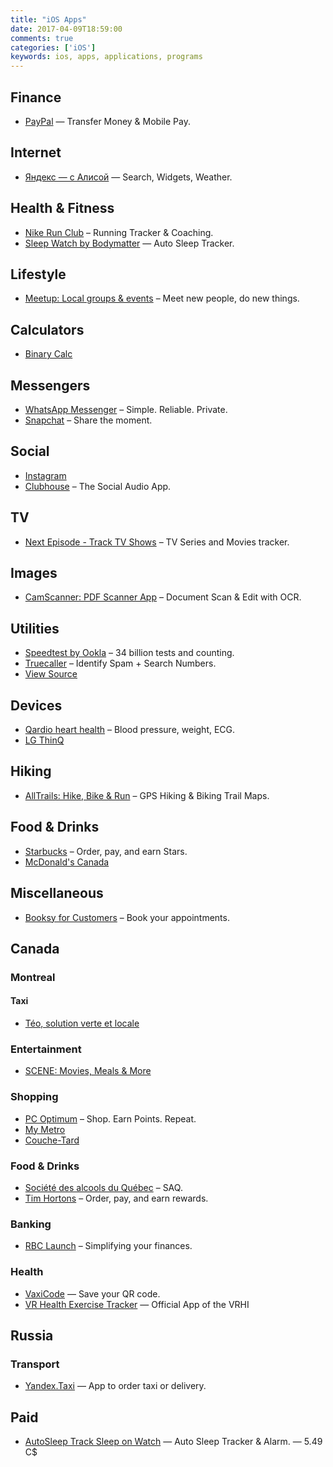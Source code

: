 ```yaml
---
title: "iOS Apps"
date: 2017-04-09T18:59:00
comments: true
categories: ['iOS']
keywords: ios, apps, applications, programs
---
```


## Finance
* [PayPal](https://apps.apple.com/ca/app/paypal/id283646709) — Transfer Money & Mobile Pay.

## Internet
* [Яндекс — с Алисой](https://apps.apple.com/ca/app/%D1%8F%D0%BD%D0%B4%D0%B5%D0%BA%D1%81-%D1%81-%D0%B0%D0%BB%D0%B8%D1%81%D0%BE%D0%B9/id1050704155) — Search, Widgets, Weather.

## Health & Fitness
* [Nike Run Club](https://apps.apple.com/ca/app/nike-run-club/id387771637) – Running Tracker & Coaching.
* [Sleep Watch by Bodymatter](https://apps.apple.com/ca/app/sleep-watch-by-bodymatter/id1138066420) — Auto Sleep Tracker.

## Lifestyle
* [Meetup: Local groups & events](https://apps.apple.com/ca/app/meetup/id375990038) – Meet new people, do new things.

## Calculators
* [Binary Calc](https://apps.apple.com/ca/app/binary-calc/id301630595)

## Messengers
* [WhatsApp Messenger](https://apps.apple.com/ca/app/whatsapp-messenger/id310633997) – Simple. Reliable. Private.
* [Snapchat](https://apps.apple.com/ca/app/snapchat/id447188370) – Share the moment.

## Social
* [Instagram](https://apps.apple.com/ca/app/instagram/id389801252)
* [Clubhouse](https://apps.apple.com/ca/app/clubhouse-social-audio/id1503133294) – The Social Audio App.

## TV
* [Next Episode - Track TV Shows](https://apps.apple.com/ca/app/next-episode-track-tv-shows/id347009526) – TV Series and Movies tracker.

## Images
* [CamScanner: PDF Scanner App](https://apps.apple.com/ca/app/camscanner-free-pdf-document-scanner-and-ocr/id388627783) – Document Scan & Edit with OCR.

## Utilities
* [Speedtest by Ookla](https://apps.apple.com/ca/app/speedtest-by-ookla/id300704847) – 34 billion tests and counting.
* [Truecaller](https://apps.apple.com/ca/app/truecaller/id448142450) – Identify Spam + Search Numbers.
* [View Source](https://apps.apple.com/us/app/view-source/id1041817284)

## Devices
* [Qardio heart health](https://apps.apple.com/ca/app/qardio-heart-health/id855275752) – Blood pressure, weight, ECG.
* [LG ThinQ](https://apps.apple.com/ca/app/lg-thinq/id993504342)

## Hiking
* [AllTrails: Hike, Bike & Run](https://apps.apple.com/ca/app/alltrails-hike-bike-run/id405075943) – GPS Hiking & Biking Trail Maps.

## Food & Drinks
* [Starbucks](https://apps.apple.com/ca/app/starbucks/id331177714) – Order, pay, and earn Stars.
* [McDonald's Canada](https://apps.apple.com/ca/app/mcdonalds-canada/id375695000)

## Miscellaneous
* [Booksy for Customers](https://apps.apple.com/ca/app/booksy-for-customers/id723961236) – Book your appointments.

## Canada

### Montreal

#### Taxi
* [Téo, solution verte et locale](https://apps.apple.com/ca/app/t%C3%A9o-taxi/id1097805638)

### Entertainment
* [SCENE: Movies, Meals & More](https://apps.apple.com/ca/app/scene-movies-meals-more/id1204940340)

### Shopping
* [PC Optimum](https://apps.apple.com/ca/app/pc-optimum/id634040057) – Shop. Earn Points. Repeat.
* [My Metro](https://apps.apple.com/ca/app/my-metro/id694386842)
* [Couche-Tard](https://apps.apple.com/ca/app/couche-tard/id663345373)

### Food & Drinks
* [Société des alcools du Québec](https://apps.apple.com/ca/app/saq-soci%C3%A9t%C3%A9-des-alcools-du-qu%C3%A9bec/id382431661) – SAQ.
* [Tim Hortons](https://apps.apple.com/ca/app/tim-hortons/id1143883086) – Order, pay, and earn rewards.

### Banking
* [RBC Launch](https://apps.apple.com/ca/app/rbc-wallet/id1022830198) – Simplifying your finances.

### Health
* [VaxiCode](https://apps.apple.com/ca/app/vaxicode/id1571692711) — Save your QR code.
* [VR Health Exercise Tracker](https://apps.apple.com/ca/app/vr-health-exercise-tracker/id1438903709) — Official App of the VRHI

## Russia
### Transport
* [Yandex.Taxi](https://apps.apple.com/ca/app/yandex-taxi/id472650686) — App to order taxi or delivery.

## Paid
* [AutoSleep Track Sleep on Watch](https://apps.apple.com/ca/app/autosleep-track-sleep-on-watch/id1164801111) — Auto Sleep Tracker & Alarm. — 5.49 C$
